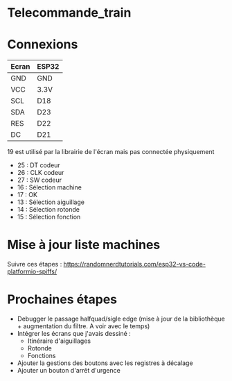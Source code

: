 # Telecommande_train

# Connexions

| Ecran   |   ESP32 |
| - | - |
| GND     |  GND    |
| VCC     |  3.3V   |
| SCL     |  D18    |
| SDA     |  D23    |
| RES     |  D22    |
| DC      |  D21    |

19 est utilisé par la librairie de l'écran mais pas connectée physiquement

 - 25 : DT codeur
 - 26 : CLK codeur
 - 27 : SW codeur
 - 16 : Sélection machine
 - 17 : OK
 - 13 : Sélection aiguillage
 - 14 : Sélection rotonde
 - 15 : Sélection fonction

# Mise à jour liste machines

Suivre ces étapes : https://randomnerdtutorials.com/esp32-vs-code-platformio-spiffs/

# Prochaines étapes

- Debugger le passage halfquad/sigle edge (mise à jour de la bibliothèque + augmentation du filtre. A voir avec le temps)
- Intégrer les écrans que j'avais dessiné :
  - Itinéraire d'aiguillages
  - Rotonde
  - Fonctions
- Ajouter la gestions des boutons avec les registres à décalage
- Ajouter un bouton d'arrêt d'urgence
